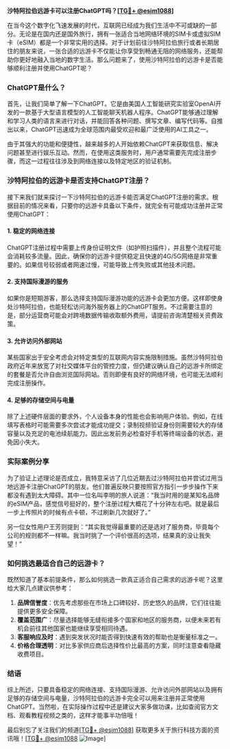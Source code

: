 **沙特阿拉伯远游卡可以注册ChatGPT吗？[[TG💪+ @esim1088](https://t.me/s/esim1088)]**

在当今这个数字化飞速发展的时代，互联网已经成为我们生活中不可或缺的一部分。无论是在国内还是国外旅行，拥有一张适合当地网络环境的SIM卡或虚拟SIM卡（eSIM）都是一个非常实用的选择。对于计划前往沙特阿拉伯旅行或者长期居住的朋友来说，一张合适的远游卡不仅能让你享受到畅通无阻的网络服务，还能帮助你更好地融入当地的数字生活。那么问题来了，使用沙特阿拉伯的远游卡是否能够顺利注册并使用ChatGPT呢？

### ChatGPT是什么？
首先，让我们简单了解一下ChatGPT。它是由美国人工智能研究实验室OpenAI开发的一款基于大型语言模型的人工智能聊天机器人程序。ChatGPT能够通过理解和学习人类的语言来进行对话，并能回答各种问题、撰写文章、编写代码等。自推出以来，ChatGPT迅速成为全球范围内最受欢迎和最广泛使用的AI工具之一。

由于其强大的功能和便捷性，越来越多的人开始依赖ChatGPT来获取信息、解决问题甚至进行娱乐互动。然而，在使用这类服务时，用户通常需要先完成注册步骤，而这一过程往往涉及到网络连接以及特定地区的验证机制。

### 沙特阿拉伯的远游卡是否支持ChatGPT注册？
接下来我们就来探讨一下沙特阿拉伯的远游卡能否满足ChatGPT注册的需求。根据目前的情况来看，只要你的远游卡具备以下条件，就完全有可能成功注册并正常使用ChatGPT：

#### 1. 稳定的网络连接
ChatGPT注册过程中需要上传身份证明文件（如护照扫描件），并且整个流程可能会消耗较多流量。因此，确保你的远游卡提供稳定且快速的4G/5G网络是非常重要的。如果信号较弱或者网速过慢，可能导致上传失败或其他技术问题。

#### 2. 支持国际漫游的服务
如果你是短期游客，那么选择支持国际漫游功能的远游卡会更加方便。这样即使身处沙特阿拉伯，也能轻松访问海外服务器上的ChatGPT服务。不过需要注意的是，部分运营商可能会对跨境数据传输收取额外费用，请提前咨询清楚相关资费政策。

#### 3. 允许访问外部网站
某些国家出于安全考虑会对特定类型的互联网内容实施限制措施。虽然沙特阿拉伯政府近年来放宽了对社交媒体平台的管控力度，但仍建议确认自己的远游卡所绑定的套餐是否允许自由浏览国际网站。否则即便有良好的网络环境，也可能无法顺利完成注册操作。

#### 4. 足够的存储空间与电量
除了上述硬件层面的要求外，个人设备本身的性能也会影响用户体验。例如，在线填写表格时可能需要多次尝试才能成功提交；录制视频验证身份则需要较大的存储容量以及充足的电池续航能力。因此出发前务必检查好手机等终端设备的状态，避免因小失大。

### 实际案例分享
为了验证上述理论是否成立，我特意采访了几位近期去过沙特阿拉伯并尝试过用当地远游卡注册ChatGPT的朋友。他们普遍反映只要按照官方指引一步步操作下来都没有遇到太大障碍。其中一位名叫李明的旅人说道：“我当时用的是某知名品牌的eSIM产品，感觉信号挺好的，整个注册过程大概花了十分钟左右吧。就是最后一步上传照片的时候有点卡顿，不过刷新几次就好了。”

另一位女性用户王芳则提到：“其实我觉得最重要的还是选对了服务商，毕竟每个公司的规则都不一样嘛。我当时挑了一个评价很高的选项，结果真的没让我失望！”

### 如何挑选最适合自己的远游卡？
既然知道了基本前提条件，那么如何挑选一款真正适合自己需求的远游卡呢？这里给大家几点建议供参考：

1. **品牌信誉度**：优先考虑那些在市场上口碑较好、历史悠久的品牌，它们往往能提供更多安全保障。
2. **覆盖范围广**：尽量选择能够无缝衔接多个国家和地区的服务商，以便未来若有机会前往其他国家也能继续享受相同待遇。
3. **客服响应及时**：遇到突发状况时能否得到快速有效的帮助也是衡量标准之一。
4. **价格合理透明**：对比多家供应商后选择性价比最高的方案，同时注意查看隐藏收费项目。

### 结语
综上所述，只要具备稳定的网络连接、支持国际漫游、允许访问外部网站以及拥有足够的存储空间与电量，沙特阿拉伯的远游卡完全可以用来注册并正常使用ChatGPT。当然啦，在实际操作过程中还是建议大家多做功课，比如查阅官方文档、观看教程视频之类的，这样才能事半功倍哦！

最后别忘了关注我们的频道[[TG💪+ @esim1088](https://t.me/s/esim1088)] 获取更多关于旅行科技方面的资讯哦！[[TG💪+ @esim1088](https://t.me/s/esim1088) ![Image](https://i.postimg.cc/4NQfJmqS/Snipaste-2025-05-13-00-14-12.png)]